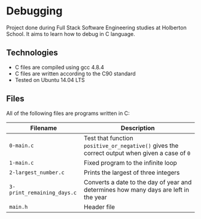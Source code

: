 # Debugging

Project done during Full Stack Software Engineering studies at Holberton School. It aims to learn how to debug in C language.

## Technologies

* C files are compiled using gcc 4.8.4
* C files are written according to the C90 standard
* Tested on Ubuntu 14.04 LTS

## Files

All of the following files are programs written in C:

Filename | Description
--- | ---
`0-main.c` | Test that function `positive_or_negative()` gives the correct output when given a case of `0`	
`1-main.c` | Fixed program to the infinite loop
`2-largest_number.c` | Prints the largest of three integers
`3-print_remaining_days.c` | Converts a date to the day of year and determines how many days are left in the year
`main.h` | Header file
